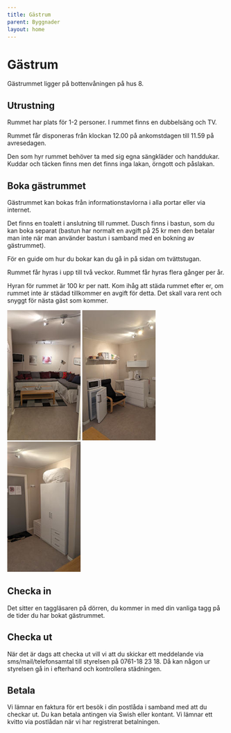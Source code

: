 ```yaml
---
title: Gästrum
parent: Byggnader
layout: home
---
```


# Gästrum

Gästrummet ligger på bottenvåningen på hus 8.

## Utrustning

Rummet har plats för 1-2 personer. I rummet finns en dubbelsäng och TV.

Rummet får disponeras från klockan 12.00 på ankomstdagen till 11.59 på avresedagen.

Den som hyr rummet behöver ta med sig egna sängkläder och handdukar. Kuddar och täcken finns men det finns inga lakan, örngott och påslakan.

## Boka gästrummet

Gästrummet kan bokas från informationstavlorna i alla portar eller via internet.

Det finns en toalett i anslutning till rummet. Dusch finns i bastun, som du kan boka separat (bastun har normalt en avgift på 25 kr men den betalar man inte när man använder bastun i samband med en bokning av gästrummet).

För en guide om hur du bokar kan du gå in på sidan om tvättstugan.

Rummet får hyras i upp till två veckor. Rummet får hyras flera gånger per år.

Hyran för rummet är 100 kr per natt. Kom ihåg att städa rummet efter er, om rummet inte är städad tillkommer en avgift för detta. Det skall vara rent och snyggt för nästa gäst som kommer.

![gastrum-1](assets/gastrum-1x300.jpg)
![gastrum-2](assets/gastrum-2x300.jpg)
![gastrum-3](assets/gastrum-3x300.jpg)

## Checka in

Det sitter en taggläsaren på dörren, du kommer in med din vanliga tagg på de tider du har bokat gästrummet.

## Checka ut

När det är dags att checka ut vill vi att du skickar ett meddelande via sms/mail/telefonsamtal till styrelsen på 0761-18 23 18. Då kan någon ur styrelsen gå in i efterhand och kontrollera städningen.

## Betala

Vi lämnar en faktura för ert besök i din postlåda i samband med att du checkar ut. Du kan betala antingen via Swish eller kontant. Vi lämnar ett kvitto via postlådan när vi har registrerat betalningen.
